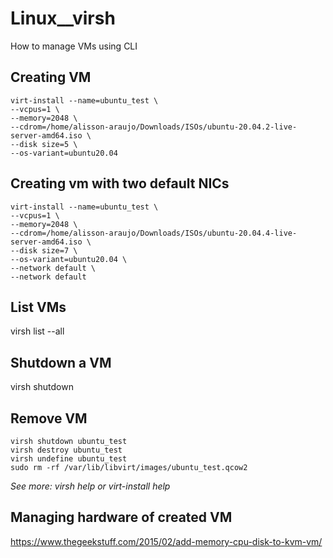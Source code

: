 # Linux__virsh
How to manage VMs using CLI


## Creating VM

```
virt-install --name=ubuntu_test \
--vcpus=1 \
--memory=2048 \
--cdrom=/home/alisson-araujo/Downloads/ISOs/ubuntu-20.04.2-live-server-amd64.iso \
--disk size=5 \
--os-variant=ubuntu20.04
```

## Creating vm with two default NICs

```
virt-install --name=ubuntu_test \
--vcpus=1 \
--memory=2048 \
--cdrom=/home/alisson-araujo/Downloads/ISOs/ubuntu-20.04.4-live-server-amd64.iso \
--disk size=7 \
--os-variant=ubuntu20.04 \
--network default \
--network default
```
## List VMs

virsh list --all

## Shutdown a VM

virsh shutdown <domain>

## Remove VM

```
virsh shutdown ubuntu_test
virsh destroy ubuntu_test
virsh undefine ubuntu_test
sudo rm -rf /var/lib/libvirt/images/ubuntu_test.qcow2
```
  
_See more: virsh help or virt-install help_

## Managing hardware of created VM

https://www.thegeekstuff.com/2015/02/add-memory-cpu-disk-to-kvm-vm/
